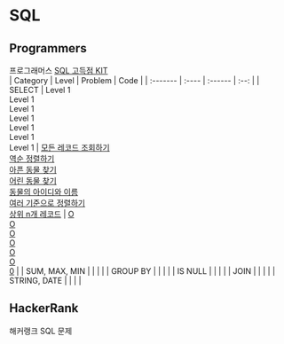 # SQL

## Programmers
프로그래머스 [SQL 고득점 KIT](https://programmers.co.kr/learn/challenges?tab=sql_practice_kit) <br>
| Category | Level | Problem | Code | 
| :------- | :---- | :------ | :--: |
| SELECT 
| Level 1<br>Level 1<br>Level 1<br>Level 1<br>Level 1<br>Level 1<br>Level 1 
| [모든 레코드 조회하기](https://programmers.co.kr/learn/courses/30/lessons/59034)<br>
[역순 정렬하기](https://programmers.co.kr/learn/courses/30/lessons/59035)<br>
[아픈 동물 찾기](https://programmers.co.kr/learn/courses/30/lessons/59036)<br>
[어린 동물 찾기](https://programmers.co.kr/learn/courses/30/lessons/59037)<br>
[동물의 아이디와 이름](https://programmers.co.kr/learn/courses/30/lessons/59403)<br>
[여러 기준으로 정렬하기](https://programmers.co.kr/learn/courses/30/lessons/59404)<br>
[상위 n개 레코드](https://programmers.co.kr/learn/courses/30/lessons/59405)
| [O](https://github.com/Taehee-K/Algorithm/blob/main/SQL/Programmers/SELECT/Lv1_%EB%AA%A8%EB%93%A0%20%EB%A0%88%EC%BD%94%EB%93%9C%20%EC%A1%B0%ED%9A%8C%ED%95%98%EA%B8%B0.sql)<br>
[O](https://github.com/Taehee-K/Algorithm/blob/main/SQL/Programmers/SELECT/Lv1_%EC%97%AD%EC%88%9C%20%EC%A0%95%EB%A0%AC%ED%95%98%EA%B8%B0.sql)<br>
[O](https://github.com/Taehee-K/Algorithm/blob/main/SQL/Programmers/SELECT/Lv1_%EC%95%84%ED%94%88%20%EB%8F%99%EB%AC%BC%20%EC%B0%BE%EA%B8%B0.sql)<br>
[O](https://github.com/Taehee-K/Algorithm/blob/main/SQL/Programmers/SELECT/Lv1_%EC%96%B4%EB%A6%B0%20%EB%8F%99%EB%AC%BC%20%EC%B0%BE%EA%B8%B0.sql)<br>
[O](https://github.com/Taehee-K/Algorithm/blob/main/SQL/Programmers/SELECT/Lv1_%EB%8F%99%EB%AC%BC%EC%9D%98%20%EC%95%84%EC%9D%B4%EB%94%94%EC%99%80%20%EC%9D%B4%EB%A6%84.sql)<br>
[O](https://github.com/Taehee-K/Algorithm/blob/main/SQL/Programmers/SELECT/Lv1_%EC%97%AC%EB%9F%AC%20%EA%B8%B0%EC%A4%80%EC%9C%BC%EB%A1%9C%20%EC%A0%95%EB%A0%AC%ED%95%98%EA%B8%B0.sql)<br>
[0](https://github.com/Taehee-K/Algorithm/blob/main/SQL/Programmers/SELECT/Lv1_%EC%83%81%EC%9C%84%20n%EA%B0%9C%20%EB%A0%88%EC%BD%94%EB%93%9C.sql) |
| SUM, MAX, MIN |  |  |  |
| GROUP BY |  |  |  |
| IS NULL |  |  |  |
| JOIN |  |  |  |
| STRING, DATE |  |  |  |


## HackerRank
해커랭크 SQL 문제 
